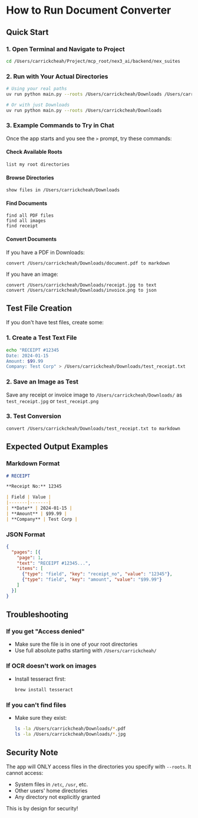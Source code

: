 # How to Run Document Converter

## Quick Start

### 1. Open Terminal and Navigate to Project
```bash
cd /Users/carrickcheah/Project/mcp_root/nex3_ai/backend/nex_suites
```

### 2. Run with Your Actual Directories
```bash
# Using your real paths
uv run python main.py --roots /Users/carrickcheah/Downloads /Users/carrickcheah/Documents /tmp

# Or with just Downloads
uv run python main.py --roots /Users/carrickcheah/Downloads
```

### 3. Example Commands to Try in Chat

Once the app starts and you see the `>` prompt, try these commands:

#### Check Available Roots
```
list my root directories
```

#### Browse Directories
```
show files in /Users/carrickcheah/Downloads
```

#### Find Documents
```
find all PDF files
find all images
find receipt
```

#### Convert Documents

If you have a PDF in Downloads:
```
convert /Users/carrickcheah/Downloads/document.pdf to markdown
```

If you have an image:
```
convert /Users/carrickcheah/Downloads/receipt.jpg to text
convert /Users/carrickcheah/Downloads/invoice.png to json
```

## Test File Creation

If you don't have test files, create some:

### 1. Create a Test Text File
```bash
echo "RECEIPT #12345
Date: 2024-01-15
Amount: $99.99
Company: Test Corp" > /Users/carrickcheah/Downloads/test_receipt.txt
```

### 2. Save an Image as Test
Save any receipt or invoice image to `/Users/carrickcheah/Downloads/` as `test_receipt.jpg` or `test_receipt.png`

### 3. Test Conversion
```
convert /Users/carrickcheah/Downloads/test_receipt.txt to markdown
```

## Expected Output Examples

### Markdown Format
```markdown
# RECEIPT

**Receipt No:** 12345

| Field | Value |
|-------|-------|
| **Date** | 2024-01-15 |
| **Amount** | $99.99 |
| **Company** | Test Corp |
```

### JSON Format
```json
{
  "pages": [{
    "page": 1,
    "text": "RECEIPT #12345...",
    "items": [
      {"type": "field", "key": "receipt_no", "value": "12345"},
      {"type": "field", "key": "amount", "value": "$99.99"}
    ]
  }]
}
```

## Troubleshooting

### If you get "Access denied"
- Make sure the file is in one of your root directories
- Use full absolute paths starting with `/Users/carrickcheah/`

### If OCR doesn't work on images
- Install tesseract first:
  ```bash
  brew install tesseract
  ```

### If you can't find files
- Make sure they exist:
  ```bash
  ls -la /Users/carrickcheah/Downloads/*.pdf
  ls -la /Users/carrickcheah/Downloads/*.jpg
  ```

## Security Note

The app will ONLY access files in the directories you specify with `--roots`. It cannot access:
- System files in `/etc`, `/usr`, etc.
- Other users' home directories
- Any directory not explicitly granted

This is by design for security!